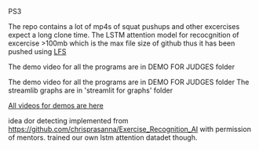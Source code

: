 PS3

The repo contains a lot of mp4s of squat pushups and other excercises expect a long clone time.
The LSTM attention model for recocgnition of excercise >100mb which is the max file size of github thus it has been pushed using [LFS](https://git-lfs.com/)








The demo video for all the programs are in DEMO FOR JUDGES folder

The demo video for all the programs are in DEMO FOR JUDGES folder The streamlib graphs are in 'streamlit for graphs' folder

[All videos for demos are here](https://imgur.com/a/avVEBZv)

idea dor detecting implemented from https://github.com/chrisprasanna/Exercise_Recognition_AI
with permission of mentors. trained our own lstm attention datadet though.
